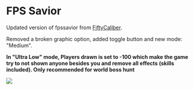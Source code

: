 # FPS Savior


Updated version of fpssavior from [FiftyCaliber](https://github.com/FiftyCaliber).

Removed a broken graphic option, added toggle button and new mode: "Medium".

**In "Ultra Low" mode, Players drawn is set to -100 which make the game try to not shown anyone besides you and remove all effects (skills included). Only recommended for world boss hunt**

![](https://media.giphy.com/media/VJfF1fo37q2DjdZkuW/giphy.webp)
